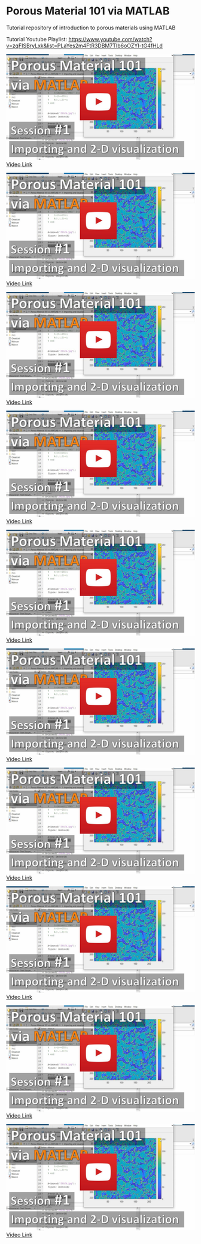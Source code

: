 # Porous Material 101 via MATLAB
Tutorial repository of introduction to porous materials using MATLAB

Tutorial Youtube Playlist: https://www.youtube.com/watch?v=zqFISBryLxk&list=PLaYes2m4FtR3DBM7TIb6oOZYI-tG4fHLd

![](https://github.com/ArashRabbani/Porous_Material_101/blob/main/img/1.jpg)
[Video Link](https://www.youtube.com/watch?v=zqFISBryLxk&t=231s)
<br>

![](https://github.com/ArashRabbani/Porous_Material_101/blob/main/img/1.jpg)
[Video Link](https://www.youtube.com/watch?v=JwCGfkzw2n0&t=117s)
<br>

![](https://github.com/ArashRabbani/Porous_Material_101/blob/main/img/1.jpg)
[Video Link](https://www.youtube.com/watch?v=B_QlyMJqWrw)
<br>

![](https://github.com/ArashRabbani/Porous_Material_101/blob/main/img/1.jpg)
[Video Link](https://www.youtube.com/watch?v=nW7S8Bctx9A)
<br>

![](https://github.com/ArashRabbani/Porous_Material_101/blob/main/img/1.jpg)
[Video Link](https://www.youtube.com/watch?v=uldggHOltNg)
<br>

![](https://github.com/ArashRabbani/Porous_Material_101/blob/main/img/1.jpg)
[Video Link](https://www.youtube.com/watch?v=F8varekFSAE)
<br>

![](https://github.com/ArashRabbani/Porous_Material_101/blob/main/img/1.jpg)
[Video Link](https://www.youtube.com/watch?v=scsw-m9hVAQ)
<br>

![](https://github.com/ArashRabbani/Porous_Material_101/blob/main/img/1.jpg)
[Video Link](https://www.youtube.com/watch?v=CiiLYYvslUU)
<br>

![](https://github.com/ArashRabbani/Porous_Material_101/blob/main/img/1.jpg)
[Video Link](https://www.youtube.com/watch?v=5eNPWTTk4ew&t=138s)
<br>

![](https://github.com/ArashRabbani/Porous_Material_101/blob/main/img/1.jpg)
[Video Link](https://www.youtube.com/watch?v=aDQcVKvmfso)
<br>


